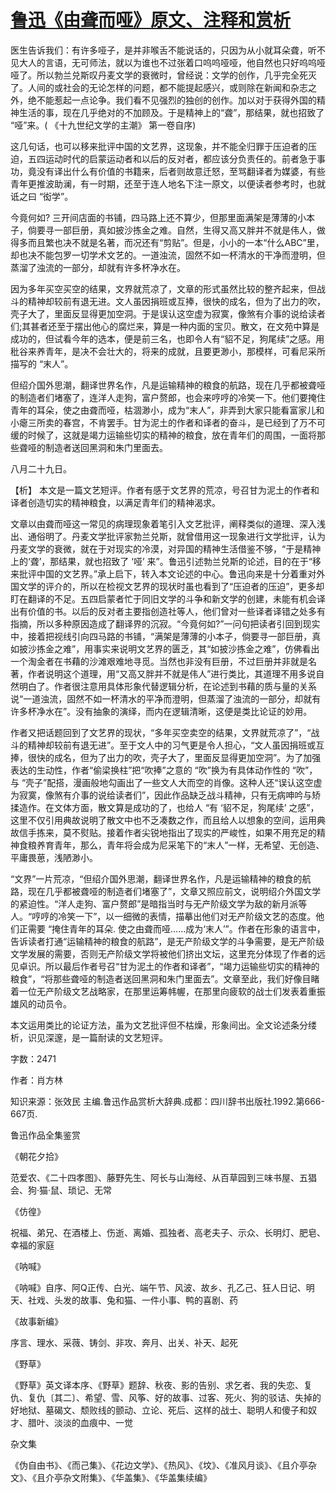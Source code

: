 # [鲁迅《由聋而哑》原文、注释和赏析](https://www.vrrw.net/wx/9699.html)

医生告诉我们：有许多哑子，是并非喉舌不能说话的，只因为从小就耳朵聋，听不见大人的言语，无可师法，就以为谁也不过张着口呜呜哑哑，他自然也只好呜呜哑哑了。所以勃兰兑斯叹丹麦文学的衰微时，曾经说：文学的创作，几乎完全死灭了。人间的或社会的无论怎样的问题，都不能提起感兴，或则除在新闻和杂志之外，绝不能惹起一点论争。我们看不见强烈的独创的创作。加以对于获得外国的精神生活的事，现在几乎绝对的不加顾及。于是精神上的“聋”，那结果，就也招致了 “哑”来。( 《十九世纪文学的主潮》 第一卷自序)

这几句话，也可以移来批评中国的文艺界，这现象，并不能全归罪于压迫者的压迫，五四运动时代的启蒙运动者和以后的反对者，都应该分负责任的。前者急于事功，竟没有译出什么有价值的书籍来，后者则故意迁怒，至骂翻译者为媒婆，有些青年更推波助澜，有一时期，还至于连人地名下注一原文，以便读者参考时，也就诋之曰 “衒学”。

今竟何如? 三开间店面的书铺，四马路上还不算少，但那里面满架是薄薄的小本子，倘要寻一部巨册，真如披沙拣金之难。自然，生得又高又胖并不就是伟人，做得多而且繁也决不就是名著，而况还有“剪贴”。但是，小小的一本“什么ABC”里，却也决不能包罗一切学术文艺的。一道浊流，固然不如一杯清水的干净而澄明，但蒸溜了浊流的一部分，却就有许多杯净水在。

因为多年买空买空的结果，文界就荒凉了，文章的形式虽然比较的整齐起来，但战斗的精神却较前有退无进。文人虽因捐班或互捧，很快的成名，但为了出力的吹，壳子大了，里面反显得更加空洞。于是误认这空虚为寂寞，像煞有介事的说给读者们;其甚者还至于摆出他心的腐烂来，算是一种内面的宝贝。散文，在文苑中算是成功的，但试看今年的选本，便是前三名，也即令人有“貂不足，狗尾续”之感。用秕谷来养青年，是决不会壮大的，将来的成就，且要更渺小，那模样，可看尼采所描写的 “末人”。

但绍介国外思潮，翻译世界名作，凡是运输精神的粮食的航路，现在几乎都被聋哑的制造者们堵塞了，连洋人走狗，富户赘郎，也会来哼哼的冷笑一下。他们要掩住青年的耳朵，使之由聋而哑，枯涸渺小，成为“末人”，非弄到大家只能看富家儿和小瘪三所卖的春宫，不肯罢手。甘为泥土的作者和译者的奋斗，是已经到了万不可缓的时候了，这就是竭力运输些切实的精神的粮食，放在青年们的周围，一面将那些聋哑的制造者送回黑洞和朱门里面去。

八月二十九日。



【析】 本文是一篇文艺短评。作者有感于文艺界的荒凉，号召甘为泥土的作者和译者创造切实的精神粮食，以满足青年们的精神渴求。

文章以由聋而哑这一常见的病理现象着笔引入文艺批评，阐释类似的道理、深入浅出、通俗明了。丹麦文学批评家勃兰兑斯，就曾借用这一现象进行文学批评，认为丹麦文学的衰微，就在于对现实的冷漠，对异国的精神生活借鉴不够，“于是精神上的‘聋’，那结果，就也招致了 ‘哑’ 来”。鲁迅引述勃兰兑斯的论述，目的在于“移来批评中国的文艺界。”承上启下，转入本文论述的中心。鲁迅向来是十分着重对外国文学的评介的，所以在检视文艺界的现状时虽也看到了“压迫者的压迫”，更多却盯在翻译的不足。五四启蒙者忙于同旧文学的斗争和新文学的创建，未能有机会译出有价值的书。以后的反对者主要指创造社等人，他们曾对一些译者译错之处多有指摘，所以多种原因造成了翻译界的沉寂。“今竟何如?”一问句把读者引回到现实中，接着把视线引向四马路的书铺，“满架是薄薄的小本子，倘要寻一部巨册，真如披沙拣金之难”，用事实来说明文艺界的匮乏，其“如披沙拣金之难”，仿佛看出一个淘金者在书藉的沙滩艰难地寻觅。当然也非没有巨册，不过巨册并非就是名著，作者说明这个道理，用“又高又胖并不就是伟人”进行类比，其道理不用多说自然明白了。作者很注意用具体形象代替逻辑分析，在论述到书藉的质与量的关系说“一道浊流，固然不如一杯清水的平净而澄明，但蒸溜了浊流的一部分，却就有许多杯净水在”。没有抽象的演绎，而内在逻辑清晰，这便是类比论证的妙用。

作者又把话题回到了文艺界的现状，“多年买空卖空的结果，文界就荒凉了”，“战斗的精神却较前有退无进”。至于文人中的习气更是令人担心，“文人虽因捐班或互捧，很快的成名，但为了出力的吹，壳子大了，里面反显得更加空洞”。为了加强表达的生动性，作者“偷梁换柱”把“吹捧”之意的 “吹”换为有具体动作性的 “吹”，与 “壳子”配搭，漫画般地勾画出了一些文人大而空的肖像。这种人还“误认这空虚为寂寞，像煞有介事的说给读者们”，因此作品缺乏战斗精神，只有无病呻吟与矫揉造作。在文体方面，散文算是成功的了，也给人 “有 ‘貂不足，狗尾续’ 之感”，这里不仅引用典故说明了散文中也不乏凑数之作，而且给人以想象的空间，运用典故信手拣来，莫不熨贴。接着作者尖锐地指出了现实的严峻性，如果不用充足的精神食粮养育青年，那么，青年将会成为尼采笔下的“末人”一样，无希望、无创造、平庸畏葸，浅陋渺小。

“文界”一片荒凉，“但绍介国外思潮，翻译世界名作，凡是运输精神的粮食的航路，现在几乎都被聋哑的制造者们堵塞了”，文章又照应前文，说明绍介外国文学的紧迫性。“洋人走狗、富户赘郎”是暗指当时与无产阶级文学为敌的新月派等人。“哼哼的冷笑一下”，以一细微的表情，描摹出他们对无产阶级文艺的态度。他们正需要 “掩住青年的耳朵. 使之由聋而哑……成为‘末人’”。作者在形象的语言中，告诉读者打通“运输精神的粮食的航路”，是无产阶级文学的斗争需要，是无产阶级文学发展的需要，否则无产阶级文学将被他们挤出文坛，这里充分体现了作者的远见卓识。所以最后作者号召“甘为泥土的作者和译者”，“竭力运输些切实的精神的粮食”，“将那些聋哑的制造者送回黑洞和朱门里面去”。文章至此，我们好像目睹着一位无产阶级文艺战略家，在那里运筹帏幄，在那里向疲软的战士们发表着重振雄风的动员令。

本文运用类比的论证方法，虽为文艺批评但不枯燥，形象间出。全文论述条分缕析，识见深邃，是一篇耐读的文艺短评。

字数：2471

作者：肖方林

知识来源：张效民 主编.鲁迅作品赏析大辞典.成都：四川辞书出版社.1992.第666-667页.

鲁迅作品全集鉴赏

《朝花夕拾》

范爱农、《二十四孝图》、藤野先生、阿长与山海经、从百草园到三味书屋、五猖会、狗·猫·鼠、琐记、无常

《仿徨》

祝福、弟兄、在酒楼上、伤逝、离婚、孤独者、高老夫子、示众、长明灯、肥皂、幸福的家庭

《呐喊》

《呐喊》自序、阿Q正传、白光、端午节、风波、故乡、孔乙己、狂人日记、明天、社戏、头发的故事、兔和猫、一件小事、鸭的喜剧、药

《故事新编》

序言、理水、采薇、铸剑、非攻、奔月、出关、补天、起死

《野草》

《野草》英文译本序、《野草》题辞、秋夜、影的告别、求乞者、我的失恋、复仇、复仇〔其二〕、希望、雪、风筝、好的故事、过客、死火、狗的驳诘、失掉的好地狱、墓碣文、颓败线的颤动、立论、死后、这样的战士、聪明人和傻子和奴才、腊叶、淡淡的血痕中、一觉

杂文集

《伪自由书》、《而己集》、《花边文学》、《热风》、《坟》、《准风月谈》、《且介亭杂文》、《且介亭杂文附集》、《华盖集》、《华盖集续编》

